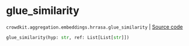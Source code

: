 # glue_similarity
`crowdkit.aggregation.embeddings.hrrasa.glue_similarity` | [Source code](https://github.com/Toloka/crowd-kit/blob/v1.2.1/crowdkit/aggregation/embeddings/hrrasa.py#L22)

```python
glue_similarity(hyp: str, ref: List[List[str]])
```

